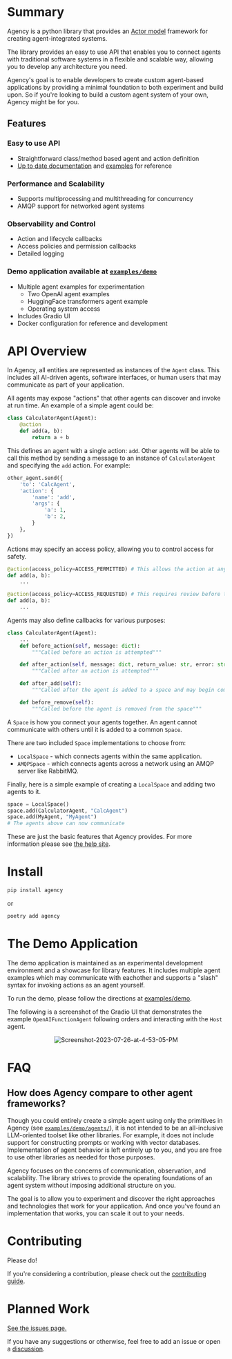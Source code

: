 # Summary

Agency is a python library that provides an [Actor
model](https://en.wikipedia.org/wiki/Actor_model) framework for creating
agent-integrated systems.

The library provides an easy to use API that enables you to connect agents with
traditional software systems in a flexible and scalable way, allowing you to
develop any architecture you need.

Agency's goal is to enable developers to create custom agent-based applications
by providing a minimal foundation to both experiment and build upon. So if
you're looking to build a custom agent system of your own, Agency might be for
you.

## Features

### Easy to use API
* Straightforward class/method based agent and action definition
* [Up to date documentation](https://createwith.agency) and [examples](./examples/demo/) for reference

### Performance and Scalability
* Supports multiprocessing and multithreading for concurrency
* AMQP support for networked agent systems

### Observability and Control
* Action and lifecycle callbacks
* Access policies and permission callbacks
* Detailed logging

### Demo application available at [`examples/demo`](./examples/demo/)
* Multiple agent examples for experimentation
  * Two OpenAI agent examples
  * HuggingFace transformers agent example
  * Operating system access
* Includes Gradio UI
* Docker configuration for reference and development


# API Overview

In Agency, all entities are represented as instances of the `Agent` class. This
includes all AI-driven agents, software interfaces, or human users that may
communicate as part of your application.

All agents may expose "actions" that other agents can discover and invoke at run
time. An example of a simple agent could be:

```python
class CalculatorAgent(Agent):
    @action
    def add(a, b):
        return a + b
```

This defines an agent with a single action: `add`. Other agents will be able
to call this method by sending a message to an instance of `CalculatorAgent` and
specifying the `add` action. For example:

```python
other_agent.send({
    'to': 'CalcAgent',
    'action': {
        'name': 'add',
        'args': {
            'a': 1,
            'b': 2,
        }
    },
})
```

Actions may specify an access policy, allowing you to control access for safety.

```python
@action(access_policy=ACCESS_PERMITTED) # This allows the action at any time
def add(a, b):
    ...

@action(access_policy=ACCESS_REQUESTED) # This requires review before the action
def add(a, b):
    ...
```

Agents may also define callbacks for various purposes:

```python
class CalculatorAgent(Agent):
    ...
    def before_action(self, message: dict):
        """Called before an action is attempted"""

    def after_action(self, message: dict, return_value: str, error: str):
        """Called after an action is attempted"""

    def after_add(self):
        """Called after the agent is added to a space and may begin communicating"""

    def before_remove(self):
        """Called before the agent is removed from the space"""
```

A `Space` is how you connect your agents together. An agent cannot communicate
with others until it is added to a common `Space`.

There are two included `Space` implementations to choose from:
* `LocalSpace` - which connects agents within the same application.
* `AMQPSpace` - which connects agents across a network using an AMQP
  server like RabbitMQ.

Finally, here is a simple example of creating a `LocalSpace` and adding two
agents to it.

```python
space = LocalSpace()
space.add(CalculatorAgent, "CalcAgent")
space.add(MyAgent, "MyAgent")
# The agents above can now communicate
```

These are just the basic features that Agency provides. For more information
please see [the help site](https://createwith.agency).


# Install

```sh
pip install agency
```
or
```sh
poetry add agency
```


# The Demo Application

The demo application is maintained as an experimental development environment
and a showcase for library features. It includes multiple agent examples which
may communicate with eachother and supports a "slash" syntax for invoking
actions as an agent yourself.

To run the demo, please follow the directions at
[examples/demo](./examples/demo/).

The following is a screenshot of the Gradio UI that demonstrates the example
`OpenAIFunctionAgent` following orders and interacting with the `Host` agent.

<p align="center">
  <img src="https://i.ibb.co/h29m5S4/Screenshot-2023-07-26-at-4-53-05-PM.png"
      alt="Screenshot-2023-07-26-at-4-53-05-PM" border="0">
</p>


# FAQ

## How does Agency compare to other agent frameworks?

Though you could entirely create a simple agent using only the primitives in
Agency (see [`examples/demo/agents/`](./examples/demo/agents/)), it is not
intended to be an all-inclusive LLM-oriented toolset like other libraries. For
example, it does not include support for constructing prompts or working with
vector databases. Implementation of agent behavior is left entirely up to you,
and you are free to use other libraries as needed for those purposes.

Agency focuses on the concerns of communication, observation,
and scalability. The library strives to provide the operating
foundations of an agent system without imposing additional structure on you.

The goal is to allow you to experiment and discover the right approaches and
technologies that work for your application. And once you've found an
implementation that works, you can scale it out to your needs.


# Contributing

Please do!

If you're considering a contribution, please check out the [contributing
guide](./CONTRIBUTING.md).

# Planned Work

[See the issues page.](https://github.com/operand/agency/issues)

If you have any suggestions or otherwise, feel free to add an issue or open a
[discussion](https://github.com/operand/agency/discussions).
